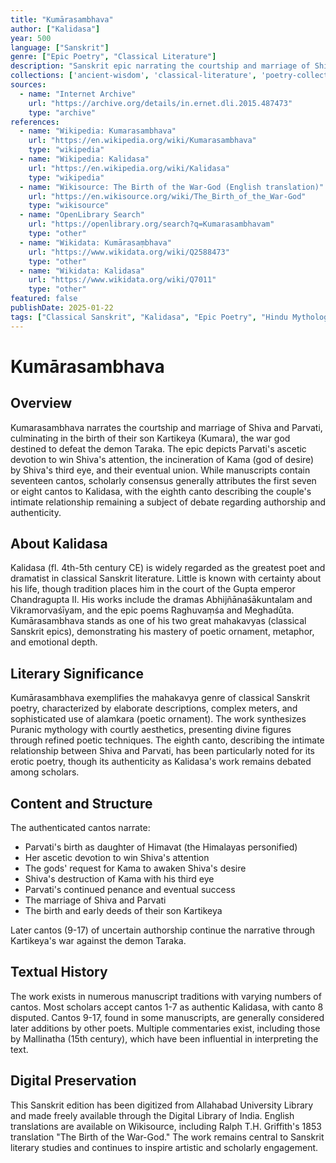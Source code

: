 ```yaml
---
title: "Kumārasambhava"
author: ["Kalidasa"]
year: 500
language: ["Sanskrit"]
genre: ["Epic Poetry", "Classical Literature"]
description: "Sanskrit epic narrating the courtship and marriage of Shiva and Parvati, culminating in the birth of their son Kartikeya. While manuscripts contain seventeen cantos, scholarly consensus generally attributes the first seven or eight cantos to Kalidasa."
collections: ['ancient-wisdom', 'classical-literature', 'poetry-collection']
sources:
  - name: "Internet Archive"
    url: "https://archive.org/details/in.ernet.dli.2015.487473"
    type: "archive"
references:
  - name: "Wikipedia: Kumarasambhava"
    url: "https://en.wikipedia.org/wiki/Kumarasambhava"
    type: "wikipedia"
  - name: "Wikipedia: Kalidasa"
    url: "https://en.wikipedia.org/wiki/Kalidasa"
    type: "wikipedia"
  - name: "Wikisource: The Birth of the War-God (English translation)"
    url: "https://en.wikisource.org/wiki/The_Birth_of_the_War-God"
    type: "wikisource"
  - name: "OpenLibrary Search"
    url: "https://openlibrary.org/search?q=Kumarasambhavam"
    type: "other"
  - name: "Wikidata: Kumārasaṃbhava"
    url: "https://www.wikidata.org/wiki/Q2588473"
    type: "other"
  - name: "Wikidata: Kalidasa"
    url: "https://www.wikidata.org/wiki/Q7011"
    type: "other"
featured: false
publishDate: 2025-01-22
tags: ["Classical Sanskrit", "Kalidasa", "Epic Poetry", "Hindu Mythology", "Shiva", "Parvati", "Kartikeya", "Mahakavya", "5th Century", "Classical Literature"]
---
```


# Kumārasambhava

## Overview

Kumarasambhava narrates the courtship and marriage of Shiva and Parvati, culminating in the birth of their son Kartikeya (Kumara), the war god destined to defeat the demon Taraka. The epic depicts Parvati's ascetic devotion to win Shiva's attention, the incineration of Kama (god of desire) by Shiva's third eye, and their eventual union. While manuscripts contain seventeen cantos, scholarly consensus generally attributes the first seven or eight cantos to Kalidasa, with the eighth canto describing the couple's intimate relationship remaining a subject of debate regarding authorship and authenticity.

## About Kalidasa

Kalidasa (fl. 4th-5th century CE) is widely regarded as the greatest poet and dramatist in classical Sanskrit literature. Little is known with certainty about his life, though tradition places him in the court of the Gupta emperor Chandragupta II. His works include the dramas Abhijñānaśākuntalam and Vikramorvaśīyam, and the epic poems Raghuvaṃśa and Meghadūta. Kumārasambhava stands as one of his two great mahakavyas (classical Sanskrit epics), demonstrating his mastery of poetic ornament, metaphor, and emotional depth.

## Literary Significance

Kumārasambhava exemplifies the mahakavya genre of classical Sanskrit poetry, characterized by elaborate descriptions, complex meters, and sophisticated use of alamkara (poetic ornament). The work synthesizes Puranic mythology with courtly aesthetics, presenting divine figures through refined poetic techniques. The eighth canto, describing the intimate relationship between Shiva and Parvati, has been particularly noted for its erotic poetry, though its authenticity as Kalidasa's work remains debated among scholars.

## Content and Structure

The authenticated cantos narrate:
- Parvati's birth as daughter of Himavat (the Himalayas personified)
- Her ascetic devotion to win Shiva's attention
- The gods' request for Kama to awaken Shiva's desire
- Shiva's destruction of Kama with his third eye
- Parvati's continued penance and eventual success
- The marriage of Shiva and Parvati
- The birth and early deeds of their son Kartikeya

Later cantos (9-17) of uncertain authorship continue the narrative through Kartikeya's war against the demon Taraka.

## Textual History

The work exists in numerous manuscript traditions with varying numbers of cantos. Most scholars accept cantos 1-7 as authentic Kalidasa, with canto 8 disputed. Cantos 9-17, found in some manuscripts, are generally considered later additions by other poets. Multiple commentaries exist, including those by Mallinatha (15th century), which have been influential in interpreting the text.

## Digital Preservation

This Sanskrit edition has been digitized from Allahabad University Library and made freely available through the Digital Library of India. English translations are available on Wikisource, including Ralph T.H. Griffith's 1853 translation "The Birth of the War-God." The work remains central to Sanskrit literary studies and continues to inspire artistic and scholarly engagement.
